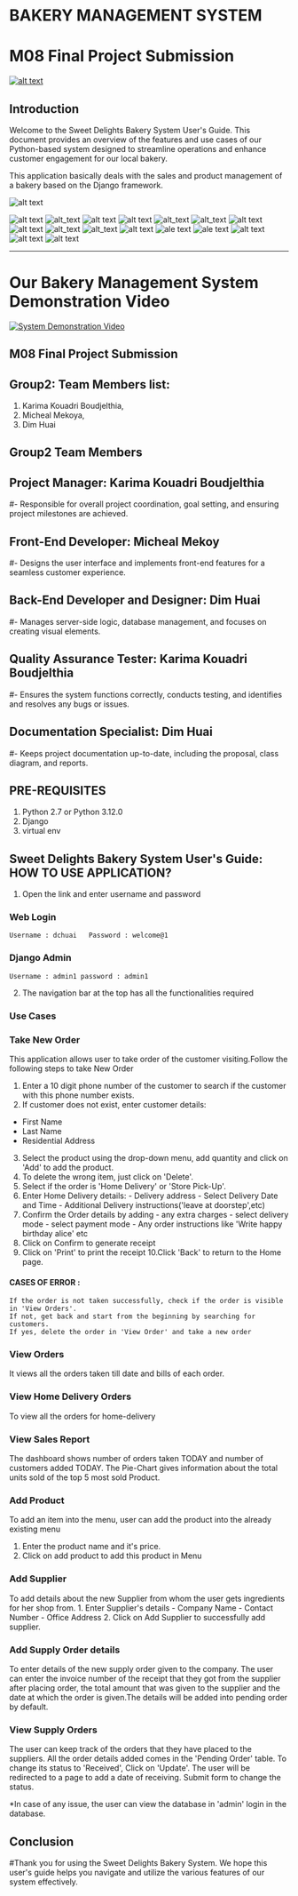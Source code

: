 # BAKERY MANAGEMENT SYSTEM
# M08 Final Project Submission
[![alt text](https://github.com/dchuai/Bakery-Management-System-Using-Django-dbSQLite3-/blob/main/UIUX/Final%20Project.png)](https://docs.google.com/document/d/1u_rvg36XBWNoLOj8oJVzyhROb4euzJj5/edit?usp=sharing&ouid=112337722999507787186&rtpof=true&sd=true)
## Introduction
 Welcome to the Sweet Delights Bakery System User's Guide. This document provides an overview of the features and use cases of our Python-based system designed to streamline operations and enhance customer engagement for our local bakery.

This application basically deals with the sales and product management of a bakery based on the Django framework.

![alt text](https://github.com/dchuai/Bakery-Management-System-Using-Django-dbSQLite3-/blob/main/UIUX/login.png)

![alt text](https://github.com/dchuai/Bakery-Management-System-Using-Django-dbSQLite3-/blob/main/UIUX/1.%20Admin%20Page.png)
![alt_text](https://github.com/dchuai/Bakery-Management-System-Using-Django-dbSQLite3-/blob/main/UIUX/homesales.png)
![alt text](https://github.com/dchuai/Bakery-Management-System-Using-Django-dbSQLite3-/blob/main/UIUX/homeproduct.png)
![alt text](https://github.com/dchuai/Bakery-Management-System-Using-Django-dbSQLite3-/blob/main/UIUX/addsupplier.png)
![alt_text](https://github.com/dchuai/Bakery-Management-System-Using-Django-dbSQLite3-/blob/main/UIUX/addsupplyorder.png)
![alt_text](https://github.com/dchuai/Bakery-Management-System-Using-Django-dbSQLite3-/blob/main/UIUX/confirmorder.png)
![alt text](https://github.com/dchuai/Bakery-Management-System-Using-Django-dbSQLite3-/blob/main/UIUX/createorder.png)
![alt text](https://github.com/dchuai/Bakery-Management-System-Using-Django-dbSQLite3-/blob/main/UIUX/createproduct.png)
![alt_text](https://github.com/dchuai/Bakery-Management-System-Using-Django-dbSQLite3-/blob/main/UIUX/findcustomer.png)
![alt_text](https://github.com/dchuai/Bakery-Management-System-Using-Django-dbSQLite3-/blob/main/UIUX/homdeliveryorders.png)
![alt text](https://github.com/dchuai/Bakery-Management-System-Using-Django-dbSQLite3-/blob/main/UIUX/invoiceview.png)
![ale text](https://github.com/dchuai/Bakery-Management-System-Using-Django-dbSQLite3-/blob/main/UIUX/invoiceprintview.png)
![ale text](https://github.com/dchuai/Bakery-Management-System-Using-Django-dbSQLite3-/blob/main/UIUX/orderdetails.png)
![alt text](https://github.com/dchuai/Bakery-Management-System-Using-Django-dbSQLite3-/blob/main/UIUX/vieworders.png)
![alt text](https://github.com/dchuai/Bakery-Management-System-Using-Django-dbSQLite3-/blob/main/UIUX/viewsupplyorder.png)
![alt text](https://github.com/dchuai/Bakery-Management-System-Using-Django-dbSQLite3-/blob/main/UIUX/dashboard.png)

---------------------------
# Our Bakery Management System Demonstration Video

[![System Demonstration Video](https://github.com/dchuai/Bakery-Management-System-Using-Django-dbSQLite3-/blob/main/UIUX/SDEV-220.png)](https://drive.google.com/uc?id=1OHLei-VKUc_DtI0zIncPbi92bYf2oeqD)


## M08 Final Project Submission 

## Group2: Team Members list: 
1. Karima Kouadri Boudjelthia, 
2. Micheal Mekoya, 
3. Dim Huai

## Group2 Team Members

## Project Manager: Karima Kouadri Boudjelthia
#- Responsible for overall project coordination, goal setting, and ensuring project milestones are achieved.

## Front-End Developer: Micheal Mekoy
#- Designs the user interface and implements front-end features for a seamless customer experience.

## Back-End Developer and Designer: Dim Huai
#- Manages server-side logic, database management, and focuses on creating visual elements.

## Quality Assurance Tester: Karima Kouadri Boudjelthia
#- Ensures the system functions correctly, conducts testing, and identifies and resolves any bugs or issues.

## Documentation Specialist: Dim Huai
#- Keeps project documentation up-to-date, including the proposal, class diagram, and reports.


## PRE-REQUISITES
1. Python 2.7 or Python 3.12.0
2. Django
3. virtual env

## Sweet Delights Bakery System User's Guide: HOW TO USE APPLICATION?

1. Open the link and enter username and password
### Web Login
	Username : dchuai	Password : welcome@1
### Django Admin
	Username : admin1 password : admin1

2. The navigation bar at the top has all the functionalities required

### Use Cases
### Take New Order
This application allows user to take order of the customer visiting.Follow the following steps to take New Order

1. Enter a 10 digit phone number of the customer to search if the customer with this phone number exists.
2. If customer does not exist, enter customer details:
- First Name	
- Last Name	
- Residential Address
3. Select the product using the drop-down menu, add quantity and click on 'Add' to add the product.
4. To delete the wrong item, just click on 'Delete'.
5. Select if the order is 'Home Delivery' or 'Store Pick-Up'.
6. Enter Home Delivery details:
		- Delivery address
		- Select Delivery Date and Time
		- Additional Delivery instructions('leave at doorstep',etc)
7. Confirm the Order details by adding
		- any extra charges
		- select delivery mode
		- select payment mode
		- Any order instructions like 'Write happy birthday alice' etc
8. Click on Confirm to generate receipt
9. Click on 'Print' to print the receipt
10.Click 'Back' to return to the Home page.

#### CASES OF ERROR :
	If the order is not taken successfully, check if the order is visible in 'View Orders'.
	If not, get back and start from the beginning by searching for customers.
	If yes, delete the order in 'View Order' and take a new order


### View Orders
It views all the orders taken till date and bills of each order.


### View Home Delivery Orders
To view all the orders for home-delivery

### View Sales Report
The dashboard shows number of orders taken TODAY and number of customers added TODAY.
The Pie-Chart gives information about the total units sold of the top 5 most sold Product.
### Add Product
To add an item into the menu, user can add the product into the already existing menu
1. Enter the product name and it's price.
2. Click on add product to add this product in Menu
### Add Supplier
To add details about the new Supplier from whom the user gets ingredients for her shop from.
	1. Enter Supplier's details
		- Company Name
		- Contact Number
		- Office Address
	2. Click on Add Supplier to successfully add  supplier.
### Add Supply Order details
To enter details of the new supply order given to the company. The user can enter the invoice number of the receipt that they got from the supplier after placing order, the total amount that was given to the supplier and the date at which the order is given.The details will be added into pending order by default.

### View Supply Orders
The user can keep track of the orders that they have placed to the suppliers. All the order details added comes in the 'Pending Order' table. To change its status to 'Received', Click on 'Update'. The user will be redirected to a page to add a date of receiving. Submit form to change the status.

*In case of any issue, the user can view the database in 'admin' login in the database.

## Conclusion
#Thank you for using the Sweet Delights Bakery System. We hope this user's guide helps you navigate and utilize the various features of our system effectively.

